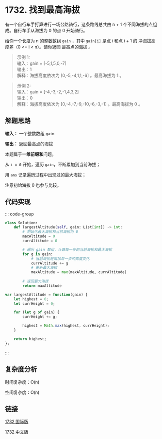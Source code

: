 # 1732. 找到最高海拔 <Badge type="tip" text="Easy" />

有一个自行车手打算进行一场公路骑行，这条路线总共由 n + 1 个不同海拔的点组成。自行车手从海拔为 0 的点 0 开始骑行。

给你一个长度为 n 的整数数组 `gain` ，其中 `gain[i]` 是点 i 和点 i + 1 的 净海拔高度差（0 <= i < n）。请你返回 最高点的海拔 。

>示例 1:  
输入：gain = [-5,1,5,0,-7]   
输出：1   
解释：海拔高度依次为 [0,-5,-4,1,1,-6] 。最高海拔为 1 。

>示例 2:  
输入：gain = [-4,-3,-2,-1,4,3,2]   
输出：0   
解释：海拔高度依次为 [0,-4,-7,-9,-10,-6,-3,-1] 。最高海拔为 0 。

## 解题思路

**输入：** 一个整数数组 `gain`

**输出：** 返回最高点的海拔

本题属于**一维前缀和**问题。

从 `i = 0` 开始，遍历 `gain`，不断累加到当前海拔；

用 `ans` 记录遍历过程中出现过的最大海拔；

注意初始海拔 0 也参与比较。

## 代码实现

::: code-group

```python
class Solution:
    def largestAltitude(self, gain: List[int]) -> int:
        # 初始化最大海拔和当前海拔为 0
        maxAltitude = 0
        currAltitude = 0

        # 遍历 gain 数组，计算每一步的当前海拔和最大海拔
        for g in gain:
            # 当前海拔是累加每一步的高度变化
            currAltitude += g
            # 更新最大海拔
            maxAltitude = max(maxAltitude, currAltitude)
        
        # 返回最大海拔
        return maxAltitude
```

```javascript
var largestAltitude = function(gain) {
    let highest = 0;
    let currHeight = 0;

    for (let g of gain) {
        currHeight += g;

        highest = Math.max(highest, currHeight);
    }

    return highest;
};
```

:::

## 复杂度分析

时间复杂度：O(n)

空间复杂度：O(n)

## 链接

[1732 国际版](https://leetcode.com/problems/find-the-highest-altitude/)

[1732 中文版](https://leetcode.cn/problems/find-the-highest-altitude/)
